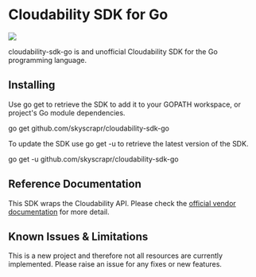 # Cloudability SDK for Go

![](https://github.com/skyscrapr/cloudability-sdk-go/workflows/build/badge.svg)

cloudability-sdk-go is and unofficial Cloudability SDK for the Go programming language.

## Installing

Use go get to retrieve the SDK to add it to your GOPATH workspace, or project's Go module dependencies.

go get github.com/skyscrapr/cloudability-sdk-go

To update the SDK use go get -u to retrieve the latest version of the SDK.

go get -u github.com/skyscrapr/cloudability-sdk-go

## Reference Documentation

This SDK wraps the Cloudability API. Please check the [official vendor documentation](https://developers.cloudability.com) for more detail.

## Known Issues & Limitations

This is a new project and therefore not all resources are currently implemented.
Please raise an issue for any fixes or new features.

